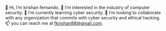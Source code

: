 👋 Hi, I’m krishan fernando.
👀 I’m interested in the industry of computer security.
🌱 I’m currently learning cyber security.
💞️ I’m looking to collaborate with any orgenization that commits with cyber security and ethical hacking.
📫 you can reach me at fkrishan88@gmail.com. 


